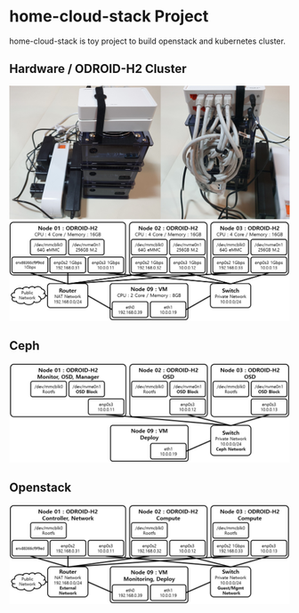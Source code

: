 # home-cloud-stack Project

home-cloud-stack is toy project to build openstack and kubernetes cluster.

## Hardware / ODROID-H2 Cluster

<img src="/images/photo-odroidh2-cluster.png" width="800"/>

<img src="/images/architecture-odroidh2-cluster.png" width="800"/>

## Ceph

<img src="/images/architecture-odroidh2-cluster-ceph.png" width="800"/>

## Openstack

<img src="/images/architecture-odroidh2-cluster-openstack.png" width="800"/>

